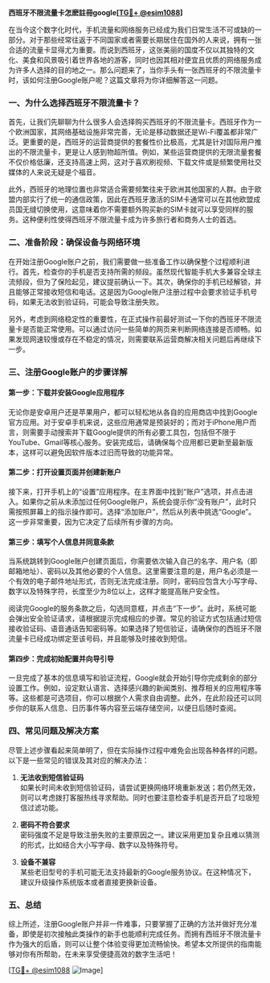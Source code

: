 **西班牙不限流量卡怎麽註冊google[[TG💪+ @esim1088](https://t.me/s/esim1088)]**

在当今这个数字化时代，手机流量和网络服务已经成为我们日常生活不可或缺的一部分。对于那些经常往返于不同国家或者需要长期居住在国外的人来说，拥有一张合适的流量卡显得尤为重要。而说到西班牙，这张美丽的国度不仅以其独特的文化、美食和风景吸引着世界各地的游客，同时也因其相对便宜且优质的网络服务成为许多人选择的目的地之一。那么问题来了，当你手头有一张西班牙的不限流量卡时，该如何注册Google账户呢？这篇文章将为你详细解答这一问题。

### 一、为什么选择西班牙不限流量卡？

首先，让我们先聊聊为什么很多人会选择购买西班牙的不限流量卡。西班牙作为一个欧洲国家，其网络基础设施非常完善，无论是移动数据还是Wi-Fi覆盖都非常广泛。更重要的是，西班牙的运营商提供的套餐性价比极高，尤其是针对国际用户推出的不限流量卡，更是让人感到物超所值。例如，某些运营商提供的无限流量套餐不仅价格低廉，还支持高速上网，这对于喜欢刷视频、下载文件或是频繁使用社交媒体的人来说无疑是个福音。

此外，西班牙的地理位置也非常适合需要频繁往来于欧洲其他国家的人群。由于欧盟内部实行了统一的通信政策，因此在西班牙激活的SIM卡通常可以在其他欧盟成员国无缝切换使用，这意味着你不需要额外购买新的SIM卡就可以享受同样的服务。这种便利性使得西班牙不限流量卡成为许多旅行者和商务人士的首选。

### 二、准备阶段：确保设备与网络环境

在开始注册Google账户之前，我们需要做一些准备工作以确保整个过程顺利进行。首先，检查你的手机是否支持所需的频段。虽然现代智能手机大多兼容全球主流频段，但为了保险起见，建议提前确认一下。其次，确保你的手机已经解锁，并且能够正常接收短信和电话。这是因为Google账户注册过程中会要求验证手机号码，如果无法收到验证码，可能会导致注册失败。

另外，考虑到网络稳定性的重要性，在正式操作前最好测试一下你的西班牙不限流量卡是否能正常使用。可以通过访问一些简单的网页来判断网络连接是否顺畅。如果发现网速较慢或存在不稳定的情况，则需要联系运营商解决相关问题后再继续下一步。

### 三、注册Google账户的步骤详解

#### 第一步：下载并安装Google应用程序

无论你是安卓用户还是苹果用户，都可以轻松地从各自的应用商店中找到Google官方应用。对于安卓手机来说，这些应用通常是预装好的；而对于iPhone用户而言，则需要手动搜索并下载Google提供的所有必要工具包，包括但不限于YouTube、Gmail等核心服务。安装完成后，请确保每个应用都已更新至最新版本，这样可以避免因软件版本过旧而导致的功能异常。

#### 第二步：打开设置页面并创建新账户

接下来，打开手机上的“设置”应用程序。在主界面中找到“账户”选项，并点击进入。如果你之前从未添加过任何Google账户，系统会提示你“没有账户”，此时只需按照屏幕上的指示操作即可。选择“添加账户”，然后从列表中挑选“Google”。这一步非常重要，因为它决定了后续所有步骤的方向。

#### 第三步：填写个人信息并同意条款

当系统跳转到Google账户创建页面后，你需要依次输入自己的名字、用户名（即邮箱地址）、密码以及其他必要的个人信息。这里需要注意的是，用户名必须是一个有效的电子邮件地址形式，否则无法完成注册。同时，密码应包含大小写字母、数字以及特殊字符，长度至少为8位以上，这样才能提高账户安全性。

阅读完Google的服务条款之后，勾选同意框，并点击“下一步”。此时，系统可能会弹出安全验证请求，请根据提示完成相应的步骤。常见的验证方式包括通过短信接收验证码、语音通话告知密码等。如果选择了短信验证，请确保你的西班牙不限流量卡已经成功绑定至该号码，并且能够及时接收到短信。

#### 第四步：完成初始配置并向导引导

一旦完成了基本的信息填写和验证流程，Google就会开始引导你完成剩余的部分设置工作。例如，设定默认语言、选择感兴趣的新闻类别、推荐相关的应用程序等等。这些都是可选项目，你可以根据个人需求自由调整。此外，在此阶段还可以同步你的联系人信息、日历事件等内容至云端存储空间，以便日后随时查阅。

### 四、常见问题及解决方案

尽管上述步骤看起来简单明了，但在实际操作过程中难免会出现各种各样的问题。以下是一些常见的错误及其对应的解决办法：

1. **无法收到短信验证码**  
   如果长时间未收到短信验证码，请尝试更换网络环境重新发送；若仍然无效，则可以考虑拨打客服热线寻求帮助。同时也要注意检查手机是否开启了垃圾短信过滤功能。

2. **密码不符合要求**  
   密码强度不足是导致注册失败的主要原因之一。建议采用更加复杂且难以猜测的形式，比如结合大小写字母、数字以及特殊符号。

3. **设备不兼容**  
   某些老旧型号的手机可能无法支持最新的Google服务协议。在这种情况下，建议升级操作系统版本或者直接更换新设备。

### 五、总结

综上所述，注册Google账户并非一件难事，只要掌握了正确的方法并做好充分准备，即使是初次接触此类操作的新手也能顺利完成任务。而拥有西班牙不限流量卡作为强大的后盾，则可以让整个体验变得更加流畅愉快。希望本文所提供的指南能够对你有所帮助，在未来享受便捷高效的数字生活吧！

[[TG💪+ @esim1088](https://t.me/s/esim1088) ![Image](https://i.postimg.cc/4NQfJmqS/Snipaste-2025-05-13-00-14-12.png)]